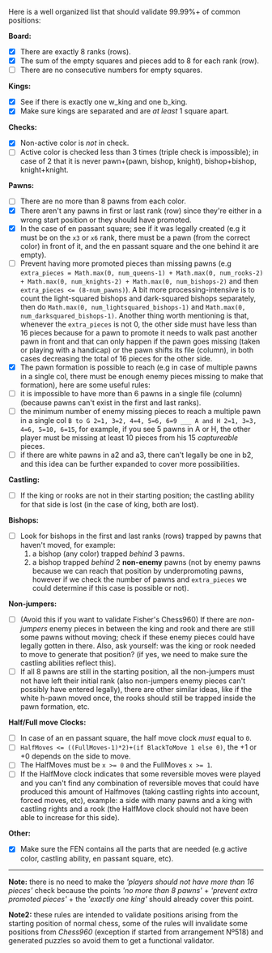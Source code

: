 Here is a well organized list that should validate 99.99%+ of common positions:

**Board:**

- [x] There are exactly 8 ranks (rows).
- [x] The sum of the empty squares and pieces add to 8 for each rank (row).
- [ ] There are no consecutive numbers for empty squares.

**Kings:**

- [x] See if there is exactly one w_king and one b_king.
- [x] Make sure kings are separated and are *at least* 1 square apart.

**Checks:**

- [x] Non-active color is _not_ in check.
- [ ] Active color is checked less than 3 times (triple check is impossible); in case of 2 that it is never pawn+(pawn, bishop, knight), bishop+bishop, knight+knight.

**Pawns:**

- [ ] There are no more than 8 pawns from each color.
- [x] There aren't any pawns in first or last rank (row) since they're either in a wrong start position or they should have promoted.
- [x] In the case of en passant square; see if it was legally created (e.g it must be on the `x3` or `x6` rank, there must be a pawn (from the correct color) in front of it, and the en passant square and the one behind it are empty).
- [ ] Prevent having more promoted pieces than missing pawns (e.g `extra_pieces = Math.max(0, num_queens-1) + Math.max(0, num_rooks-2) + Math.max(0, num_knights-2) + Math.max(0, num_bishops-2)` and then `extra_pieces <= (8-num_pawns)`). A bit more processing-intensive is to count the light-squared bishops and dark-squared bishops separately, then do `Math.max(0, num_lightsquared_bishops-1)` and `Math.max(0, num_darksquared_bishops-1)`. Another thing worth mentioning is that, whenever the `extra_pieces` is not 0, the other side must have less than 16 pieces because for a pawn to promote it needs to walk past another pawn in front and that can only happen if the pawn goes missing (taken or playing with a handicap) or the pawn shifts its file (column), in both cases decreasing the total of 16 pieces for the other side.
- [x] The pawn formation is possible to reach (e.g in case of multiple pawns in a single col, there must be enough enemy pieces missing to make that formation), here are some useful rules:
- [ ] it is impossible to have more than 6 pawns in a single file (column) (because pawns can't exist in the first and last ranks).
- [ ] the minimum number of enemy missing pieces to reach a multiple pawn in a single col `B to G 2=1, 3=2, 4=4, 5=6, 6=9 ___ A and H 2=1, 3=3, 4=6, 5=10, 6=15`, for example, if you see 5 pawns in A or H, the other player must be missing at least 10 pieces from his 15 *captureable* pieces.
- [ ] if there are white pawns in a2 and a3, there can't legally be one in b2, and this idea can be further expanded to cover more possibilities.

**Castling:**

- [ ] If the king or rooks are not in their starting position; the castling ability for that side is lost (in the case of king, both are lost).

**Bishops:**

- [ ] Look for bishops in the first and last ranks (rows) trapped by pawns that haven't moved, for example:
  1. a bishop (any color) trapped *behind* 3 pawns.
  2. a bishop trapped *behind* 2 **non-enemy** pawns (not by enemy pawns because we can reach that position by underpromoting pawns, however if we check the number of pawns and `extra_pieces` we could determine if this case is possible or not).

**Non-jumpers:**

- [ ] (Avoid this if you want to validate Fisher's Chess960) If there are *non-jumpers* enemy pieces in between the king and rook and there are still some pawns without moving; check if these enemy pieces could have legally gotten in there. Also, ask yourself: was the king or rook needed to move to generate that position? (if yes, we need to make sure the castling abilities reflect this).
- [ ] If all 8 pawns are still in the starting position, all the non-jumpers must not have left their initial rank (also non-jumpers enemy pieces can't possibly have entered legally), there are other similar ideas, like if the white h-pawn moved once, the rooks should still be trapped inside the pawn formation, etc.

**Half/Full move Clocks:**

- [ ] In case of an en passant square, the half move clock *must* equal to `0`.
- [ ] `HalfMoves <= ((FullMoves-1)*2)+(if BlackToMove 1 else 0)`, the +1 or +0 depends on the side to move.
- [ ] The HalfMoves must be `x >= 0` and the FullMoves `x >= 1`.
- [ ] If the HalfMove clock indicates that some reversible moves were played and you can't find any combination of reversible moves that could have produced this amount of Halfmoves (taking castling rights into account, forced moves, etc), example: a side with many pawns and a king with castling rights and a rook (the HalfMove clock should not have been able to increase for this side).

**Other:**

- [x] Make sure the FEN contains all the parts that are needed (e.g active color, castling ability, en passant square, etc).

----------


**Note:** there is no need to make the _'players should not have more than 16 pieces'_ check because the points _'no more than 8 pawns'_ + _'prevent extra promoted pieces'_ + the _'exactly one king'_ should already cover this point.

**Note2:** these rules are intended to validate positions arising from the starting position of normal chess, some of the rules will invalidate some positions from _Chess960_ (exception if started from arrangement Nº518) and generated puzzles so avoid them to get a functional validator.
